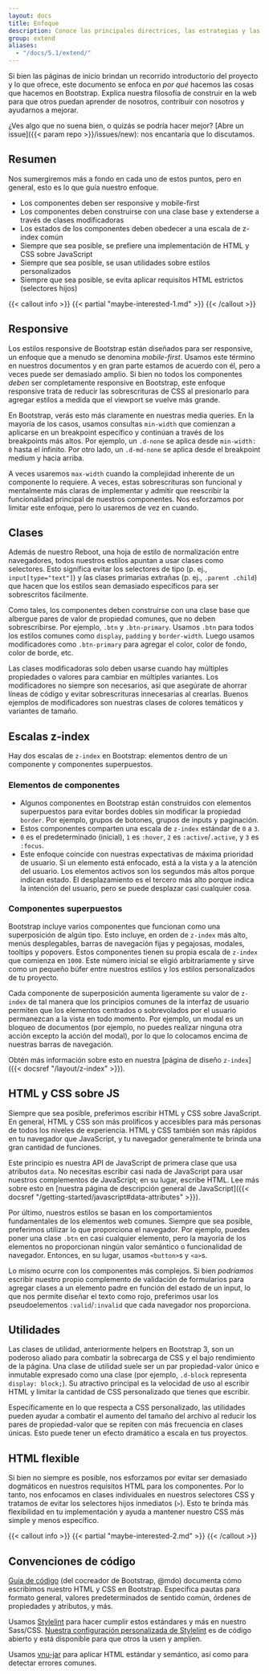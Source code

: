 ```yaml
---
layout: docs
title: Enfoque
description: Conoce las principales directrices, las estrategias y las técnicas utilizadas para crear y mantener Bootstrap para que puedas personalizarlo y ampliarlo más fácilmente.
group: extend
aliases:
  - "/docs/5.1/extend/"
---
```


Si bien las páginas de inicio brindan un recorrido introductorio del proyecto y lo que ofrece, este documento se enfoca en _por qué_ hacemos las cosas que hacemos en Bootstrap. Explica nuestra filosofía de construir en la web para que otros puedan aprender de nosotros, contribuir con nosotros y ayudarnos a mejorar.

¿Ves algo que no suena bien, o quizás se podría hacer mejor? [Abre un issue]({{< param repo >}}/issues/new): nos encantaría que lo discutamos.

## Resumen

Nos sumergiremos más a fondo en cada uno de estos puntos, pero en general, esto es lo que guía nuestro enfoque.

- Los componentes deben ser responsive y mobile-first
- Los componentes deben construirse con una clase base y extenderse a través de clases modificadoras
- Los estados de los componentes deben obedecer a una escala de z-index común
- Siempre que sea posible, se prefiere una implementación de HTML y CSS sobre JavaScript
- Siempre que sea posible, se usan utilidades sobre estilos personalizados
- Siempre que sea posible, se evita aplicar requisitos HTML estrictos (selectores hijos)

{{< callout info >}}
{{< partial "maybe-interested-1.md" >}}
{{< /callout >}}

## Responsive

Los estilos responsive de Bootstrap están diseñados para ser responsive, un enfoque que a menudo se denomina _mobile-first_. Usamos este término en nuestros documentos y en gran parte estamos de acuerdo con él, pero a veces puede ser demasiado amplio. Si bien no todos los componentes _deben_ ser completamente responsive en Bootstrap, este enfoque responsive trata de reducir las sobrescrituras de CSS al presionarlo para agregar estilos a medida que el viewport se vuelve más grande.

En Bootstrap, verás esto más claramente en nuestras media queries. En la mayoría de los casos, usamos consultas `min-width` que comienzan a aplicarse en un breakpoint específico y continúan a través de los breakpoints más altos. Por ejemplo, un `.d-none` se aplica desde `min-width: 0` hasta el infinito. Por otro lado, un `.d-md-none` se aplica desde el breakpoint medium y hacia arriba.

A veces usaremos `max-width` cuando la complejidad inherente de un componente lo requiere. A veces, estas sobrescrituras son funcional y mentalmente más claras de implementar y admitir que reescribir la funcionalidad principal de nuestros componentes. Nos esforzamos por limitar este enfoque, pero lo usaremos de vez en cuando.

## Clases

Además de nuestro Reboot, una hoja de estilo de normalización entre navegadores, todos nuestros estilos apuntan a usar clases como selectores. Esto significa evitar los selectores de tipo (p. ej., `input[type="text"]`) y las clases primarias extrañas (p. ej., `.parent .child`) que hacen que los estilos sean demasiado específicos para ser sobrescritos fácilmente.

Como tales, los componentes deben construirse con una clase base que albergue pares de valor de propiedad comunes, que no deben sobrescribirse. Por ejemplo, `.btn` y `.btn-primary`. Usamos `.btn` para todos los estilos comunes como `display`, `padding` y `border-width`. Luego usamos modificadores como `.btn-primary` para agregar el color, color de fondo, color de borde, etc.

Las clases modificadoras solo deben usarse cuando hay múltiples propiedades o valores para cambiar en múltiples variantes. Los modificadores no siempre son necesarios, así que asegúrate de ahorrar líneas de código y evitar sobrescrituras innecesarias al crearlas. Buenos ejemplos de modificadores son nuestras clases de colores temáticos y variantes de tamaño.

## Escalas z-index

Hay dos escalas de `z-index` en Bootstrap: elementos dentro de un componente y componentes superpuestos.

### Elementos de componentes

- Algunos componentes en Bootstrap están construidos con elementos superpuestos para evitar bordes dobles sin modificar la propiedad `border`. Por ejemplo, grupos de botones, grupos de inputs y paginación.
- Estos componentes comparten una escala de `z-index` estándar de `0` a `3`.
- `0` es el predeterminado (inicial), `1` es `:hover`, `2` es `:active`/`.active`, y `3` es `:focus`.
- Este enfoque coincide con nuestras expectativas de máxima prioridad de usuario. Si un elemento está enfocado, está a la vista y a la atención del usuario. Los elementos activos son los segundos más altos porque indican estado. El desplazamiento es el tercero más alto porque indica la intención del usuario, pero se puede desplazar casi cualquier cosa.

### Componentes superpuestos

Bootstrap incluye varios componentes que funcionan como una superposición de algún tipo. Esto incluye, en orden de `z-index` más alto, menús desplegables, barras de navegación fijas y pegajosas, modales, tooltips y popovers. Estos componentes tienen su propia escala de `z-index` que comienza en `1000`. Este número inicial se eligió arbitrariamente y sirve como un pequeño búfer entre nuestros estilos y los estilos personalizados de tu proyecto.

Cada componente de superposición aumenta ligeramente su valor de `z-index` de tal manera que los principios comunes de la interfaz de usuario permiten que los elementos centrados o sobrevolados por el usuario permanezcan a la vista en todo momento. Por ejemplo, un modal es un bloqueo de documentos (por ejemplo, no puedes realizar ninguna otra acción excepto la acción del modal), por lo que lo colocamos encima de nuestras barras de navegación.

Obtén más información sobre esto en nuestra [página de diseño `z-index`]({{< docsref "/layout/z-index" >}}).

## HTML y CSS sobre JS

Siempre que sea posible, preferimos escribir HTML y CSS sobre JavaScript. En general, HTML y CSS son más prolíficos y accesibles para más personas de todos los niveles de experiencia. HTML y CSS también son más rápidos en tu navegador que JavaScript, y tu navegador generalmente te brinda una gran cantidad de funciones.

Este principio es nuestra API de JavaScript de primera clase que usa atributos `data`. No necesitas escribir casi nada de JavaScript para usar nuestros complementos de JavaScript; en su lugar, escribe HTML. Lee más sobre esto en [nuestra página de descripción general de JavaScript]({{< docsref "/getting-started/javascript#data-attributes" >}}).

Por último, nuestros estilos se basan en los comportamientos fundamentales de los elementos web comunes. Siempre que sea posible, preferimos utilizar lo que proporciona el navegador. Por ejemplo, puedes poner una clase `.btn` en casi cualquier elemento, pero la mayoría de los elementos no proporcionan ningún valor semántico o funcionalidad de navegador. Entonces, en su lugar, usamos `<button>`s y `<a>`s.

Lo mismo ocurre con los componentes más complejos. Si bien *podríamos* escribir nuestro propio complemento de validación de formularios para agregar clases a un elemento padre en función del estado de un input, lo que nos permite diseñar el texto como rojo, preferimos usar los pseudoelementos `:valid`/`:invalid` que cada navegador nos proporciona.

## Utilidades

Las clases de utilidad, anteriormente helpers en Bootstrap 3, son un poderoso aliado para combatir la sobrecarga de CSS y el bajo rendimiento de la página. Una clase de utilidad suele ser un par propiedad-valor único e inmutable expresado como una clase (por ejemplo, `.d-block` representa `display: block;`). Su atractivo principal es la velocidad de uso al escribir HTML y limitar la cantidad de CSS personalizado que tienes que escribir.

Específicamente en lo que respecta a CSS personalizado, las utilidades pueden ayudar a combatir el aumento del tamaño del archivo al reducir los pares de propiedad-valor que se repiten con más frecuencia en clases únicas. Esto puede tener un efecto dramático a escala en tus proyectos.

## HTML flexible

Si bien no siempre es posible, nos esforzamos por evitar ser demasiado dogmáticos en nuestros requisitos HTML para los componentes. Por lo tanto, nos enfocamos en clases individuales en nuestros selectores CSS y tratamos de evitar los selectores hijos inmediatos (`>`). Esto te brinda más flexibilidad en tu implementación y ayuda a mantener nuestro CSS más simple y menos específico.

{{< callout info >}}
{{< partial "maybe-interested-2.md" >}}
{{< /callout >}}

## Convenciones de código

[Guía de código](https://codeguide.co/) (del cocreador de Bootstrap, @mdo) documenta cómo escribimos nuestro HTML y CSS en Bootstrap. Especifica pautas para formato general, valores predeterminados de sentido común, órdenes de propiedades y atributos, y más.

Usamos [Stylelint](https://stylelint.io/) para hacer cumplir estos estándares y más en nuestro Sass/CSS. [Nuestra configuración personalizada de Stylelint](https://github.com/twbs/stylelint-config-twbs-bootstrap) es de código abierto y está disponible para que otros la usen y amplíen.

Usamos [vnu-jar](https://www.npmjs.com/package/vnu-jar) para aplicar HTML estándar y semántico, así como para detectar errores comunes.